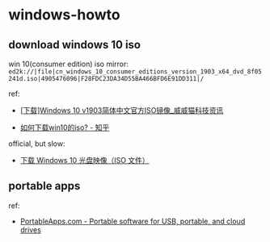 # windows-howto

## download windows 10 iso

win 10(consumer edition) iso mirror: `ed2k://|file|cn_windows_10_consumer_editions_version_1903_x64_dvd_8f05241d.iso|4905476096|F28FDC23DA34D55BA466BFD6E91DD311|/`

ref:

- [[下载]Windows 10 v1903简体中文官方ISO镜像_威威猫科技资讯](https://www.firstxw.com/view/230352.html)

- [如何下载win10的iso? - 知乎](https://zhuanlan.zhihu.com/p/38583392)

official, but slow:

- [下载 Windows 10 光盘映像（ISO 文件）](https://www.microsoft.com/zh-cn/software-download/windows10ISO)

## portable apps

ref:

- [PortableApps.com - Portable software for USB, portable, and cloud drives](https://portableapps.com/)
